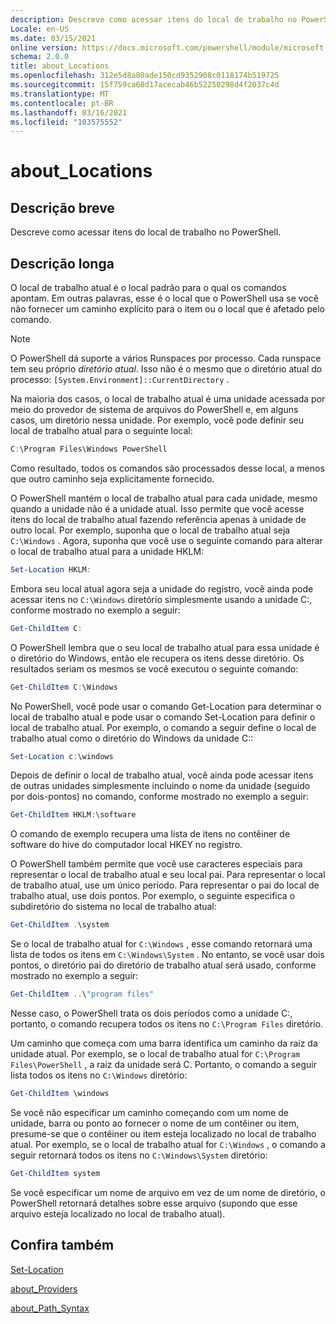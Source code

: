 ```yaml
---
description: Descreve como acessar itens do local de trabalho no PowerShell.
Locale: en-US
ms.date: 03/15/2021
online version: https://docs.microsoft.com/powershell/module/microsoft.powershell.core/about/about_locations?view=powershell-7.1&WT.mc_id=ps-gethelp
schema: 2.0.0
title: about_Locations
ms.openlocfilehash: 312e5d8a80ade150cd9352908c0118174b519725
ms.sourcegitcommit: 15f759ca68d17acecab46b52250298d4f2037c4d
ms.translationtype: MT
ms.contentlocale: pt-BR
ms.lasthandoff: 03/16/2021
ms.locfileid: "103575552"
---
```

# <a name="about_locations"></a>about_Locations

## <a name="short-description"></a>Descrição breve
Descreve como acessar itens do local de trabalho no PowerShell.

## <a name="long-description"></a>Descrição longa

O local de trabalho atual é o local padrão para o qual os comandos apontam.
Em outras palavras, esse é o local que o PowerShell usa se você não fornecer um caminho explícito para o item ou o local que é afetado pelo comando.

> [!NOTE]
> O PowerShell dá suporte a vários Runspaces por processo. Cada runspace tem seu próprio _diretório atual_. Isso não é o mesmo que o diretório atual do processo: `[System.Environment]::CurrentDirectory` .

Na maioria dos casos, o local de trabalho atual é uma unidade acessada por meio do provedor de sistema de arquivos do PowerShell e, em alguns casos, um diretório nessa unidade.
Por exemplo, você pode definir seu local de trabalho atual para o seguinte local:

```powershell
C:\Program Files\Windows PowerShell
```

Como resultado, todos os comandos são processados desse local, a menos que outro caminho seja explicitamente fornecido.

O PowerShell mantém o local de trabalho atual para cada unidade, mesmo quando a unidade não é a unidade atual. Isso permite que você acesse itens do local de trabalho atual fazendo referência apenas à unidade de outro local.
Por exemplo, suponha que o local de trabalho atual seja `C:\Windows` . Agora, suponha que você use o seguinte comando para alterar o local de trabalho atual para a unidade HKLM:

```powershell
Set-Location HKLM:
```

Embora seu local atual agora seja a unidade do registro, você ainda pode acessar itens no `C:\Windows` diretório simplesmente usando a unidade C:, conforme mostrado no exemplo a seguir:

```powershell
Get-ChildItem C:
```

O PowerShell lembra que o seu local de trabalho atual para essa unidade é o diretório do Windows, então ele recupera os itens desse diretório. Os resultados seriam os mesmos se você executou o seguinte comando:

```powershell
Get-ChildItem C:\Windows
```

No PowerShell, você pode usar o comando Get-Location para determinar o local de trabalho atual e pode usar o comando Set-Location para definir o local de trabalho atual. Por exemplo, o comando a seguir define o local de trabalho atual como o diretório do Windows da unidade C::

```powershell
Set-Location c:\windows
```

Depois de definir o local de trabalho atual, você ainda pode acessar itens de outras unidades simplesmente incluindo o nome da unidade (seguido por dois-pontos) no comando, conforme mostrado no exemplo a seguir:

```powershell
Get-ChildItem HKLM:\software
```

O comando de exemplo recupera uma lista de itens no contêiner de software do hive do computador local HKEY no registro.

O PowerShell também permite que você use caracteres especiais para representar o local de trabalho atual e seu local pai. Para representar o local de trabalho atual, use um único período. Para representar o pai do local de trabalho atual, use dois pontos. Por exemplo, o seguinte especifica o subdiretório do sistema no local de trabalho atual:

```powershell
Get-ChildItem .\system
```

Se o local de trabalho atual for `C:\Windows` , esse comando retornará uma lista de todos os itens em `C:\Windows\System` . No entanto, se você usar dois pontos, o diretório pai do diretório de trabalho atual será usado, conforme mostrado no exemplo a seguir:

```powershell
Get-ChildItem ..\"program files"
```

Nesse caso, o PowerShell trata os dois períodos como a unidade C:, portanto, o comando recupera todos os itens no `C:\Program Files` diretório.

Um caminho que começa com uma barra identifica um caminho da raiz da unidade atual. Por exemplo, se o local de trabalho atual for `C:\Program Files\PowerShell` , a raiz da unidade será C. Portanto, o comando a seguir lista todos os itens no `C:\Windows` diretório:

```powershell
Get-ChildItem \windows
```

Se você não especificar um caminho começando com um nome de unidade, barra ou ponto ao fornecer o nome de um contêiner ou item, presume-se que o contêiner ou item esteja localizado no local de trabalho atual. Por exemplo, se o local de trabalho atual for `C:\Windows` , o comando a seguir retornará todos os itens no `C:\Windows\System` diretório:

```powershell
Get-ChildItem system
```

Se você especificar um nome de arquivo em vez de um nome de diretório, o PowerShell retornará detalhes sobre esse arquivo (supondo que esse arquivo esteja localizado no local de trabalho atual).

## <a name="see-also"></a>Confira também

[Set-Location](xref:Microsoft.PowerShell.Management.Set-Location)

[about_Providers](about_Providers.md)

[about_Path_Syntax](about_Path_Syntax.md)
